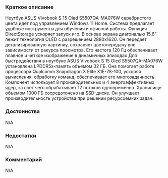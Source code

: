 ### **Краткое описание**
Ноутбук ASUS Vivobook S 15 Oled S5507QA-MA076W серебристого цвета идет под управлением Windows 11 Home. Система предлагает удобные инструменты для обучения и офисной работы. Функция DirectStorage ускоряет запуск игр. В основе экрана диагональю 15,6" лежит технология OLED с разрешением 2880x1620. Он передает детализированную картинку, сохраняет цветопередачу вне зависимости от ракурса просмотра. Его частота 120 Гц обеспечивает плавное и четкое изображение в динамичных эпизодах  Для быстродействия в ноутбуке ASUS Vivobook S 15 Oled S5507QA-MA076W установлена LPDDR5x-память объемом 32 ГБ. Она помогает работе процессора Qualcomm Snapdragon X Elite X1E-78-100, ускоряя вычисления, обработку команд, обеспечивает его многозадачность. Компонент использует 8 производительных и 4 энергоэффективных ядер, за счет чего обрабатывает 12 потоков одновременно. Хранилище объемом 1000 ГБ сосредоточено на SSD-диске. Он улучшает производительность устройства при решении ресурсоемких задач.

### **Достоинства**
N/A

### **Недостатки**
N/A

### **Комментарий**
N/A
